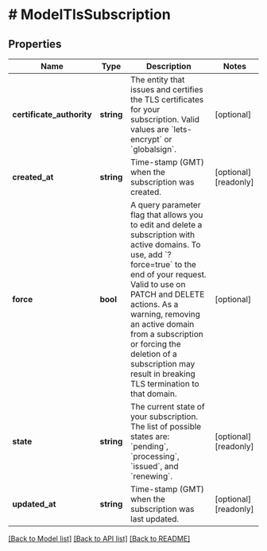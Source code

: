 # # ModelTlsSubscription

## Properties

Name | Type | Description | Notes
------------ | ------------- | ------------- | -------------
**certificate_authority** | **string** | The entity that issues and certifies the TLS certificates for your subscription. Valid values are &#x60;lets-encrypt&#x60; or &#x60;globalsign&#x60;. | [optional]
**created_at** | **string** | Time-stamp (GMT) when the subscription was created. | [optional] [readonly]
**force** | **bool** | A query parameter flag that allows you to edit and delete a subscription with active domains. To use, add &#x60;?force&#x3D;true&#x60; to the end of your request. Valid to use on PATCH and DELETE actions. As a warning, removing an active domain from a subscription or forcing the deletion of a subscription may result in breaking TLS termination to that domain. | [optional]
**state** | **string** | The current state of your subscription. The list of possible states are: &#x60;pending&#x60;, &#x60;processing&#x60;, &#x60;issued&#x60;, and &#x60;renewing&#x60;. | [optional] [readonly]
**updated_at** | **string** | Time-stamp (GMT) when the subscription was last updated. | [optional] [readonly]

[[Back to Model list]](../../README.md#models) [[Back to API list]](../../README.md#endpoints) [[Back to README]](../../README.md)
